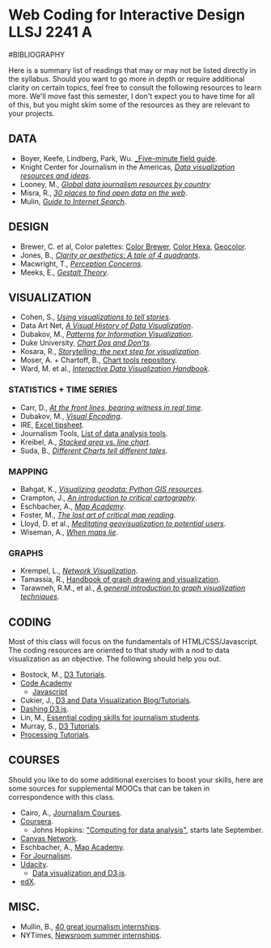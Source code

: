 Web Coding for Interactive Design LLSJ 2241 A
========
#BIBLIOGRAPHY

Here is a summary list of readings that may or may not be listed directly in the syllabus. Should you want to go more in depth or require additional clarity on certain topics, feel free to consult the following resources to learn more. We'll move fast this semester, I don't expect you to have time for all of this, but you might skim some of the resources as they are relevant to your projects.

## DATA 
* Boyer, Keefe, Lindberg, Park, Wu. [_Five-minute field guide](http://datajournalismhandbook.org/1.0/en/getting_data_0.html).
* Knight Center for Journalism in the Americas, [_Data visualization resources and ideas_](http://www.mulinblog.com/data-visualization-resources-and-ideas/).
* Looney, M., [_Global data journalism resources by country_](http://ijnet.org/blog/global-data-journalism-resources)
* Misra, R., [_30 places to find open data on the web_](http://blog.visual.ly/data-sources/).
* Mulin, [_Guide to Internet Search_](http://www.mulinblog.com/guide-to-internet-search/).

## DESIGN
* Brewer, C. et al, Color palettes: [Color Brewer](http://colorbrewer2.org/), [Color Hexa](http://www.colorhexa.com/), [Geocolor](http://geocolor.io/).
* Jones, B., [_Clarity or aesthetics: A tale of 4 quadrants_](http://dataremixed.com/2012/05/clarity-or-aesthetics-part-2-a-tale-of-four-quadrants/).
* Macwright, T., [_Perception Concerns_](https://github.com/tmcw/perception).
* Meeks, E., [_Gestalt Theory_](http://emeeks.github.io/gestaltdataviz/section1.html).

## VISUALIZATION
* Cohen, S., [_Using visualizations to tell stories_](http://datajournalismhandbook.org/1.0/en/delivering_data_4.html).
* Data Art Net, [_A Visual History of Data Visualization_](http://data-art.net/resources/history_of_vis.php).
* Dubakov, M., [_Patterns for Information Visualization_](http://www.targetprocess.com/articles/information-visualization/).
* Duke University, [_Chart Dos and Don'ts_](http://guides.library.duke.edu/datavis/topten).
* Kosara, R., [_Storytelling: the next step for visualization_](http://kosara.net/papers/2013/Kosara_Computer_2013.pdf).
* Moser, A. + Chartoff, B., [Chart tools repository](https://github.com/auremoser/chart-tools).
* Ward, M. et al., [_Interactive Data Visualization Handbook_](http://www.idvbook.com/the-book/contents/).


### STATISTICS + TIME SERIES
* Carr, D., [_At the front lines, bearing witness in real time_](http://www.nytimes.com/2014/07/28/business/media/at-front-lines-bearing-witness-in-real-time.html?module=Search&mabReward=relbias%3Ar%2C%7B%221%22%3A%22RI%3A8%22%7D).
* Dubakov, M., [_Visual Encoding_](http://www.targetprocess.com/articles/visual-encoding.html).
* IRE, [Excel tipsheet](http://ire.org/media/uploads/car2013_tipsheets/excel_1_tipsheet.pdf).
* Journalism Tools, [List of data analysis tools](https://www.pinterest.com/journalismtools/data-analysis-scraping-resources/).
* Kreibel, A., [_Stacked area vs. line chart_](http://vizwiz.blogspot.com/2012/10/stacked-area-chart-vs-line-chart-great.html).
* Suda, B., [_Different Charts tell different tales_](http://datajournalismhandbook.org/1.0/en/delivering_data_6.html).

### MAPPING
* Bahgat, K., [_Visualizing geodata: Python GIS resources_](https://pythongisresources.wordpress.com/visualizing-geodata/).
* Crampton, J., [_An introduction to critical cartography_](http://www.researchgate.net/publication/241435510_An_Introduction_to_Critical_Cartography).
* Eschbacher, A., [_Map Academy_](academy.cartodb.com).
* Foster, M., [_The lost art of critical map reading_](http://www.graphicarto.com/the-lost-art-of-critical-map-reading/).
* Lloyd, D. et al., [_Meditating geovisualization to potential users_](https://www.e-education.psu.edu/geog583/sites/www.e-education.psu.edu.geog583/files/Lloyd_Prototyping_GeoViz.pdf).
* Wiseman, A., [_When maps lie_](http://www.citylab.com/design/2015/06/when-maps-lie/396761/).


### GRAPHS
* Krempel, L., [_Network Visualization_](http://sisob.lcc.uma.es/repositorio/private_documents/papers/Collide/Krempel_NetworkVisualization.pdf).
* Tamassia, R., [Handbook of graph drawing and visualization](https://cs.brown.edu/~rt/gdhandbook/).
* Tarawneh, R.M., et al., [_A general introduction to graph visualization techniques_](http://drops.dagstuhl.de/opus/volltexte/2012/3748/pdf/13.pdf).

## CODING
Most of this class will focus on the fundamentals of HTML/CSS/Javascript. The coding resources are oriented to that study with a nod to data visualization as an objective. The following should help you out.

* Bostock, M., [D3 Tutorials](https://github.com/mbostock/d3/wiki/Tutorials).
* [Code Academy](https://www.codecademy.com/)
	* [Javascript](https://www.codecademy.com/tracks/javascript-combined)
* Cukier, J., [D3 and Data Visualization Blog/Tutorials](http://www.jeromecukier.net/).
* [Dashing D3.js](https://www.dashingd3js.com/).
* Lin, M., [Essential coding skills for journalism students](http://www.mulinblog.com/essential-coding-skills-journalism-students/).
* Murray, S., [D3 Tutorials](http://alignedleft.com/tutorials/d3/).
* [Processing Tutorials](https://processing.org/tutorials/).

## COURSES
Should you like to do some additional exercises to boost your skills, here are some sources for supplemental MOOCs that can be taken in correspondence with this class.

* Cairo, A., [Journalism Courses](http://journalismcourses.org/).
* [Coursera](https://www.coursera.org/).
	* Johns Hopkins: ["Computing for data analysis"](https://www.coursera.org/course/compdata), starts late September.
* [Canvas Network](https://www.canvas.net/).
* Eschbacher, A., [Map Academy](academy.cartodb.com).
* [For Journalism](http://forjournalism.com/).
* [Udacity](https://www.udacity.com/).
	* [Data visualization and D3.js](https://www.udacity.com/course/data-visualization-and-d3js--ud507).
* [edX](https://www.edx.org/).


## MISC.
* Mullin, B., [40 great journalism internships](http://www.poynter.org/news/mediawire/272241/here-are-27-great-journalism-internships-and-fellowships-for-application-season/).
* NYTimes, [Newsroom summer internships](http://www.nytco.com/careers/Newsroom-Summer-Internships/).
